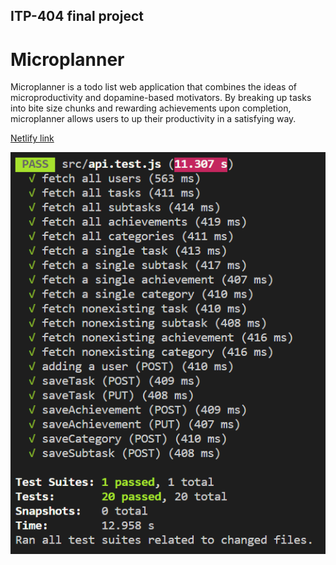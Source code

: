 ## ITP-404 final project

# Microplanner

Microplanner is a todo list web application that combines the ideas of microproductivity and dopamine-based motivators. By breaking up tasks into bite size chunks and rewarding achievements upon completion, microplanner allows users to up their productivity in a satisfying way.

[Netlify link](https://elastic-poincare-f4a4a3.netlify.app/)

![Api test results](/assets/testing-screenshot.png)